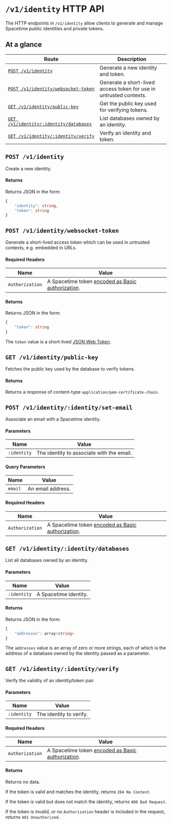 # `/v1/identity` HTTP API

The HTTP endpoints in `/v1/identity` allow clients to generate and manage Spacetime public identities and private tokens.

## At a glance

| Route                                                                      | Description                                                        |
| -------------------------------------------------------------------------- | ------------------------------------------------------------------ |
| [`POST /v1/identity`](#post-v1identity)                                    | Generate a new identity and token.                                 |
| [`POST /v1/identity/websocket-token`](#post-v1identitywebsocket-token)     | Generate a short-lived access token for use in untrusted contexts. |
| [`GET /v1/identity/public-key`](#get-v1identitypublic-key)                 | Get the public key used for verifying tokens.                      |
| [`GET /v1/identity/:identity/databases`](#get-v1identityidentitydatabases) | List databases owned by an identity.                               |
| [`GET /v1/identity/:identity/verify`](#get-v1identityidentityverify)       | Verify an identity and token.                                      |

## `POST /v1/identity`

Create a new identity.

#### Returns

Returns JSON in the form:

```typescript
{
    "identity": string,
    "token": string
}
```

## `POST /v1/identity/websocket-token`

Generate a short-lived access token which can be used in untrusted contexts, e.g. embedded in URLs.

#### Required Headers

| Name            | Value                                                           |
| --------------- | --------------------------------------------------------------- |
| `Authorization` | A Spacetime token [encoded as Basic authorization](/docs/http/authorization). |

#### Returns

Returns JSON in the form:

```typescript
{
    "token": string
}
```

The `token` value is a short-lived [JSON Web Token](https://datatracker.ietf.org/doc/html/rfc7519).

## `GET /v1/identity/public-key`

Fetches the public key used by the database to verify tokens.

#### Returns

Returns a response of content-type `application/pem-certificate-chain`.

## `POST /v1/identity/:identity/set-email`

Associate an email with a Spacetime identity.

#### Parameters

| Name        | Value                                     |
| ----------- | ----------------------------------------- |
| `:identity` | The identity to associate with the email. |

#### Query Parameters

| Name    | Value             |
| ------- | ----------------- |
| `email` | An email address. |

#### Required Headers

| Name            | Value                                                           |
| --------------- | --------------------------------------------------------------- |
| `Authorization` | A Spacetime token [encoded as Basic authorization](/docs/http/authorization). |

## `GET /v1/identity/:identity/databases`

List all databases owned by an identity.

#### Parameters

| Name        | Value                 |
| ----------- | --------------------- |
| `:identity` | A Spacetime identity. |

#### Returns

Returns JSON in the form:

```typescript
{
    "addresses": array<string>
}
```

The `addresses` value is an array of zero or more strings, each of which is the address of a database owned by the identity passed as a parameter.

## `GET /v1/identity/:identity/verify`

Verify the validity of an identity/token pair.

#### Parameters

| Name        | Value                   |
| ----------- | ----------------------- |
| `:identity` | The identity to verify. |

#### Required Headers

| Name            | Value                                                           |
| --------------- | --------------------------------------------------------------- |
| `Authorization` | A Spacetime token [encoded as Basic authorization](/docs/http/authorization). |

#### Returns

Returns no data.

If the token is valid and matches the identity, returns `204 No Content`.

If the token is valid but does not match the identity, returns `400 Bad Request`.

If the token is invalid, or no `Authorization` header is included in the request, returns `401 Unauthorized`.
